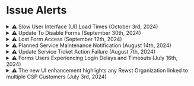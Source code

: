 # Issue Alerts

<details>

<summary> ⚠️  Slow User Interface (UI) Load Times (October 3rd, 2024)</summary>

**Date:** Thursday, October 3rd, 2024

**Time:** 22:00 UTC / 6:00 PM EDT

October 3, 2024 at 22:00 UTC Rewst was notified of slow user interface (UI) load times and reduced accessibility of the platform. This was escalated internally for review per standard process. Rewst traced the issue to a slow-running common request. This resulted in Rewst Forms and UI elements not loading for some users and reduced functionality for other users from 22:00 to 23:15 UTC. Rewst is currently operating as normal while we continue to investigate the root cause of this issue. More information will be provided as it becomes available.

</details>

<details>

<summary> ⚠️  Update To Disable Forms (September 30th, 2024)</summary>

### **Issue Identified**

**Date**: Monday, September 30th, 2024

We released an update that corrected an issue where some forms marked as "disabled" were still functioning. If you had disabled form triggers within a workflow, they may now be correctly inactive. We’ve noticed a few customers were using these forms in production, and the update has properly disabled them.&#x20;

If you’re impacted by this change, simply re-enable the form in your trigger settings.

</details>

<details>

<summary> ⚠️ Lost Form Access (September 12th, 2024)</summary>

### **Issue Identified**

**Date**: Thursday, September 12, 2024\
**Time**: 11:17 PM EDT

An update aimed at improving load times for custom forms was implemented at 3 PM EDT. This update unintentionally caused some users to lose access to forms.

### Issue Resolved

**Date**: Thursday, September 12, 2024\
**Time**: 11:55 PM EDT

Following standard procedures, the update was rolled back, and the issue was resolved.

If you have any questions or concerns, please contact the ROC support team via Discord or contact your Customer Success Manager.

Thank you for your understanding and patience as we work to improve our platform!

</details>

<details>

<summary> ⚠️ Planned Service Maintenance Notification (August 14th, 2024)</summary>

**Date**: Friday, August 16th, 2024\
**Time**: 6:00 PM - 7:00 PM EST

We will be performing a scheduled update to our platform to prepare for some awesome new features that should be released soon! While most users won't notice any disruption, the following features will be temporarily unavailable for approximately 10 to 20 minutes during this period:

* Loading Action Options
* Cloning, Syncing, Exporting, and Importing
* RoboRewsty functionality
* Jinja Rendering and Live Editor
* App Platform page rendering
* Unpacking Crates
* Processing of workflow completion handlers (pending tasks will resume after the update)

**⚠️ Please note that all other workflows and webhooks will operate normally during this time. ⚠️**

If you have any questions or concerns, please contact the ROC support team via Discord or contact your Customer Success Manager.

Thank you for your understanding and patience as we work to improve our platform!

</details>

<details>

<summary> ⚠️ Update Service Ticket Action Failure (August 7th, 2024)</summary>

**⚠️ We are pleased to inform you that the issue affecting workflows containing the ConnectWise Update Service Ticket (v1) action has been successfully resolved. Normal functionality has resumed. All services should now be operating as expected. ⚠️**

### Technical Update for Rewst Users

**Issue**: We detected an issue affecting workflows that update PSA tickets.&#x20;

**The action affected is**: ConnectWise Update Service Ticket (v1). Workflows that contain this action are failing.

This also affects crates that use this action, such as User Onboarding and User Offboarding V1 and V2. Once the recovery process is complete, we will re-run all failed New User Workflows.

### Current Status

Our team is actively working on restoring the system from backup, and we expect to resume normal functionality within the next hour.&#x20;

We appreciate your patience and will provide updates once we have more information.&#x20;

### Updates&#x20;

Thank you for your understanding and cooperation.&#x20;

Please contact our support team if you have any questions or need further assistance.

* **Discord** - The ROC is always available here: [https://discord.gg/rewst](https://discord.gg/rewst)
* **Create a Ticket** - [E-mail the team](mailto:roc@rewst.io) and someone will be in touch ASAP!

</details>

<details>

<summary> ⚠️ Forms Users Experiencing Login Delays and Timeouts (July 16th, 2024)</summary>

**⚠️ This issue has been successfully resolved and we are closing this alert. An RCA report will be available upon request. ⚠️**

### Technical Update for Rewst Users

**Issue**: Intermittent Delays or Timeouts During Login. We have received reports from users assigned the "Forms" role experiencing intermittent delays or timeouts when logging into Rewst.&#x20;

### Current Status:&#x20;

* **Affected Users**: Users with the "Forms" role
* **Symptom**: Intermittent delays or timeouts during login
* **Investigation**: Ongoing to determine the root cause and implement a solution

Our team is actively working to identify and resolve the underlying problem. We appreciate your patience and will provide updates once we have more information.

### Next Steps:

* We are closely monitoring the system.
* We are working to identify the root cause.&#x20;
* **Optional Workaround:** MSPs may temporarily add the Read Only Role to affected users.&#x20;

### Updates:&#x20;

Thank you for your understanding and cooperation.&#x20;

For the latest information, please refer to [https://status.rewst.io/](https://status.rewst.io/)

Please contact our support team if you have any questions or need further assistance.

* **Discord** - The ROC is always available here: [https://discord.gg/rewst](https://discord.gg/rewst)
* **Create a Ticket** - [E-mail the team](mailto:roc@rewst.io) and someone will be in touch ASAP!

</details>

<details>

<summary> ⚠️ The new UI enhancement highlights any Rewst Organization linked to multiple CSP Customers (July 3rd, 2024)</summary>

### **Error Indication**&#x20;

The error message displayed is: _One or more organizations are linked to multiple customers. This will cause errors when attempting to run Microsoft actions on these organizations._\
![](<../.gitbook/assets/Screenshot 2024-07-03 at 3.55.42 PM.png>)

### Problem Scenario&#x20;

If a Rewst Organization is mapped to more than one CSP Customer, it causes ambiguity in workflow execution. Since workflows can only follow the most recent mapping, this can result in:&#x20;

* Workflows failing to execute correctly.&#x20;
* Unexpected actions being performed on the wrong CSP Customer.&#x20;

### Solution Steps&#x20;

To resolve this issue, ensure that each Rewst Organization is mapped to a single CSP Customer. Follow these guidelines:&#x20;

1. Single Mapping Per Rewst Organization:&#x20;
   * Each Rewst Organization should be linked to only one CSP Customer.&#x20;
   * **Example**: Rewst Organization A → CSP Customer 1.&#x20;
2. Multiple Rewst Organizations to One CSP Customer:&#x20;
   * You can map the same CSP Customer to multiple Rewst Organizations.&#x20;
   * **Example**: Rewst Organization A, Rewst Organization B, and Rewst Organization C can all be mapped to CSP Customer 1 if they represent the same underlying CSP customer.&#x20;
3. Avoid Multiple CSP Customers for One Rewst Organization:&#x20;
   * The new error message ensures a Rewst Organization is not linked to multiple CSP Customers to avoid conflicts.&#x20;
   * **Example**: Rewst Organization A should not be mapped to CSP Customer 1, CSP Customer 2, and CSP Customer 3.&#x20;

### Example Explanation

In this example, the Rewst Organization "The Kewp" is mapped to two different CSP Customers: "thekewp" and "Rewst Development." This setup triggers an error message indicating a conflict: _"One or more organizations are linked to multiple customers. This will cause errors when attempting to run Microsoft actions on these organizations."_&#x20;

<img src="../.gitbook/assets/Screenshot 2024-07-03 at 3.57.05 PM.png" alt="" data-size="original">

### Resolution Steps&#x20;

To resolve these errors, you need to ensure that "The Kewp" Rewst Organization is mapped to only one CSP Customer. Follow these steps:&#x20;

1. **Map** Rewst Organization "The Kewp" → CSP Customer "thekewp".&#x20;
2. **Remove** the relationship mapping between Rewst Organization "The Kewp" and CSP Customer "Rewst Development".&#x20;

After making these changes, save your results to ensure the workflow executes correctly without conflicts.&#x20;

### Practical Mapping Example&#x20;

Here’s how to correctly set up your mappings:&#x20;

* **Correct Setup Example 1**:&#x20;
  * Rewst Organization A → CSP Customer 1.&#x20;
  * Rewst Organization B → CSP Customer 2.&#x20;
  * Rewst Organization C → CSP Customer 3.&#x20;
* **Correct Setup Example 2**:&#x20;
  * Rewst Organization A → CSP Customer 1.&#x20;
  * Rewst Organization B → CSP Customer 1.&#x20;
  * Rewst Organization C → CSP Customer 1.&#x20;
* **Incorrect Setup (Conflict)**:&#x20;
  * Rewst Organization A → CSP Customer 1, CSP Customer 2, CSP Customer 3.&#x20;

By following these mapping rules, you can ensure that your workflows are executed correctly and directed to the appropriate CSP Customer, preventing any unexpected issues.&#x20;

</details>
